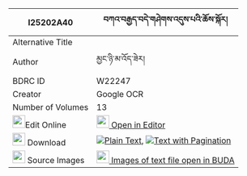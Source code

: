 |I25202A40|བཀའ་བརྒྱད་བདེ་གཤེགས་འདུས་པའི་ཆོས་སྐོར། 
| --- | --- 
|Alternative Title |
|Author| མྱང་ཉི་མ་འོད་ཟེར།
|BDRC ID | W22247
|Creator | Google OCR
|Number of Volumes| 13
|<img width="25" src="https://img.icons8.com/color/25/000000/edit-property.png">Edit Online| [<img width="25" src="https://avatars.githubusercontent.com/u/45091458?s=200&v=4"> Open in Editor](http://editor.openpecha.org/I25202A40)
|<img width="25" src="https://img.icons8.com/fluent/48/000000/download-2.png"/>  Download | [![](https://img.icons8.com/color/20/000000/txt.png)Plain Text](https://github.com/Openpecha/I25202A40/releases/download/v1/ka_gye_deshek_dupa_i_chokor_plain_I25202A40.zip), [![](https://img.icons8.com/color/20/000000/txt.png)Text with Pagination](https://github.com/Openpecha/I25202A40/releases/download/v1/ka_gye_deshek_dupa_i_chokor_pages_I25202A40.zip)
|<img width="25" src="https://img.icons8.com/plasticine/100/000000/pictures-folder.png"/>  Source Images | [<img width="25" src="https://library.bdrc.io/icons/BUDA-small.svg"> Images of text file open in BUDA](https://library.bdrc.io/show/bdr:W22247)